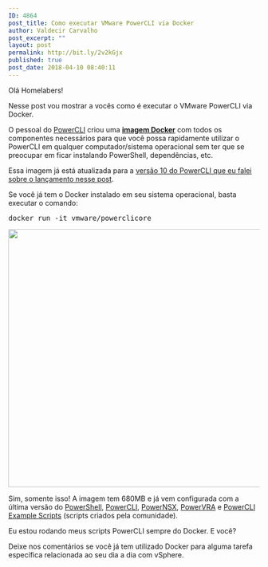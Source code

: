 ```yaml
---
ID: 4864
post_title: Como executar VMware PowerCLI via Docker
author: Valdecir Carvalho
post_excerpt: ""
layout: post
permalink: http://bit.ly/2v2kGjx
published: true
post_date: 2018-04-10 08:40:11
---
```

Olá Homelabers!

Nesse post vou mostrar a vocês como é executar o VMware PowerCLI via Docker.

O pessoal do <a href="https://communities.vmware.com/community/vmtn/automationtools/powercli" target="_blank" rel="noopener">PowerCLI</a> criou uma <a href="https://hub.docker.com/r/vmware/powerclicore/" target="_blank" rel="noopener"><strong>imagem Docker</strong></a> com todos os componentes necessários para que você possa rapidamente utilizar o PowerCLI em qualquer computador/sistema operacional sem ter que se preocupar em ficar instalando PowerShell, dependências, etc.

Essa imagem já está atualizada para a <a href="http://homelaber.com.br/vmware-powercli-10-0-0-disponivel-para-download/" target="_blank" rel="noopener">versão 10 do PowerCLI que eu falei sobre o lançamento nesse post</a>.

Se você já tem o Docker instalado em seu sistema operacional, basta executar o comando:
<pre class="">docker run -it vmware/powerclicore</pre>
<img class="aligncenter size-large wp-image-4866" src="http://homelaber.com.br/site/wp-content/uploads/2018/04/vmware-powercli-10-docker-image-644x518.gif" alt="" width="644" height="518" />

Sim, somente isso! A imagem tem 680MB e já vem configurada com a última versão do <a href="https://hub.docker.com/r/microsoft/powershell/" target="_blank" rel="noopener">PowerShell</a>, <a href="https://communities.vmware.com/community/vmtn/automationtools/powercli" target="_blank" rel="noopener">PowerCLI</a>, <a href="https://powernsx.github.io/" target="_blank" rel="noopener">PowerNSX</a>, <a href="https://github.com/jakkulabs/PowervRA" target="_blank" rel="noopener">PowerVRA</a> e <a href="https://github.com/vmware/PowerCLI-Example-Scripts" target="_blank" rel="noopener">PowerCLI Example Scripts</a> (scripts criados pela comunidade).

Eu estou rodando meus scripts PowerCLI sempre do Docker. E você?

Deixe nos comentários se você já tem utilizado Docker para alguma tarefa específica relacionada ao seu dia a dia com vSphere.

&nbsp;

&nbsp;

&nbsp;